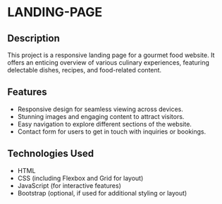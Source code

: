 # LANDING-PAGE

## Description
This project is a responsive landing page for a gourmet food website. It offers an enticing overview of various culinary experiences, featuring delectable dishes, recipes, and food-related content.

## Features


- Responsive design for seamless viewing across devices.
- Stunning images and engaging content to attract visitors.
- Easy navigation to explore different sections of the website.
- Contact form for users to get in touch with inquiries or bookings.

## Technologies Used

- HTML
- CSS (including Flexbox and Grid for layout)
- JavaScript (for interactive features)
- Bootstrap (optional, if used for additional styling or layout)


